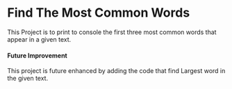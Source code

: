 # Find The Most Common Words 
This Project is to print to console the first three most common words that appear in a given text.

#### Future Improvement
This project is future enhanced by adding the code that find Largest word in the given text.
